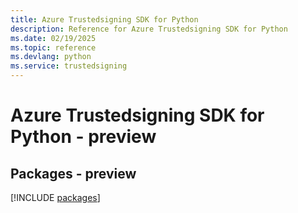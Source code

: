 ```yaml
---
title: Azure Trustedsigning SDK for Python
description: Reference for Azure Trustedsigning SDK for Python
ms.date: 02/19/2025
ms.topic: reference
ms.devlang: python
ms.service: trustedsigning
---
```

# Azure Trustedsigning SDK for Python - preview
## Packages - preview
[!INCLUDE [packages](trustedsigning-index.md)]